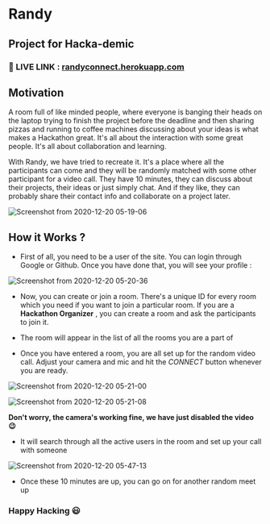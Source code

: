 # Randy
## Project for Hacka-demic

### :link: LIVE LINK : [randyconnect.herokuapp.com](https://randyconnect.herokuapp.com)

## Motivation
A room full of like minded people, where everyone is banging their heads on the laptop trying to finish the project before the deadline and then sharing pizzas and running to coffee machines discussing about your ideas is what makes a Hackathon great. It's all about the interaction with some great people. It's all about collaboration and learning.

With Randy, we have tried to recreate it. It's a place where all the participants can come and they will be randomly matched with some other participant for a video call. They have 10 minutes, they can discuss about their projects, their ideas or just simply chat. And if they like, they can probably share their contact info and collaborate on a project later.

![Screenshot from 2020-12-20 05-19-06](https://user-images.githubusercontent.com/58396239/102702137-4aec0f00-4285-11eb-95f1-3cefa313e1dc.png)

## How it Works ?
- First of all, you need to be a user of the site. You can login through Google or Github. Once you have done that, you will see your profile : 

![Screenshot from 2020-12-20 05-20-36](https://user-images.githubusercontent.com/58396239/102702179-c483fd00-4285-11eb-8fb4-946422b1d0e9.png)

- Now, you can create or join a room. There's a unique ID for every room which you need if you want to join a particular room.
If you are a __Hackathon Organizer__ , you can create a room and ask the participants to join it.

- The room will appear in the list of all the rooms you are a part of

- Once you have entered a room, you are all set up for the random video call. Adjust your camera and mic and hit the _CONNECT_ button whenever you are ready.

![Screenshot from 2020-12-20 05-21-00](https://user-images.githubusercontent.com/58396239/102702257-ed58c200-4286-11eb-820d-43c258938439.png)

![Screenshot from 2020-12-20 05-21-08](https://user-images.githubusercontent.com/58396239/102702259-efbb1c00-4286-11eb-9f7d-e8e2ed34b8fc.png)

__Don't worry, the camera's working fine, we have just disabled the video :wink:__

- It will search through all the active users in the room and set up your call with someone

![Screenshot from 2020-12-20 05-47-13](https://user-images.githubusercontent.com/58396239/102702300-56d8d080-4287-11eb-87b0-335d12a63c42.png)

- Once these 10 minutes are up, you can go on for another random meet up 

### Happy Hacking :smiley:
